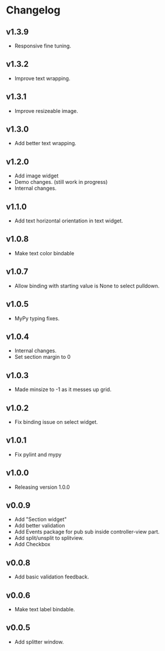 # Changelog

## v1.3.9

- Responsive fine tuning.

## v1.3.2

- Improve text wrapping.

## v1.3.1

- Improve resizeable image.

## v1.3.0

- Add better text wrapping.

## v1.2.0

- Add image widget
- Demo changes. (still work in progress)
- Internal changes.

## v1.1.0

- Add text horizontal orientation in text widget.

## v1.0.8

- Make text color bindable

## v1.0.7

- Allow binding with starting value is None to select pulldown.

## v1.0.5

- MyPy typing fixes.

## v1.0.4

- Internal changes.
- Set section margin to 0

## v1.0.3

- Made minsize to -1 as it messes up grid.

## v1.0.2

- Fix binding issue on select widget.
## v1.0.1

- Fix pylint and mypy

## v1.0.0

- Releasing version 1.0.0

## v0.0.9

- Add "Section widget"
- Add better validation
- Add Events package for pub sub inside controller-view part.
- Add split/unsplit to splitview.
- Add Checkbox

## v0.0.8

- Add basic validation feedback.

## v0.0.6

- Make text label bindable.

## v0.0.5

- Add splitter window.
